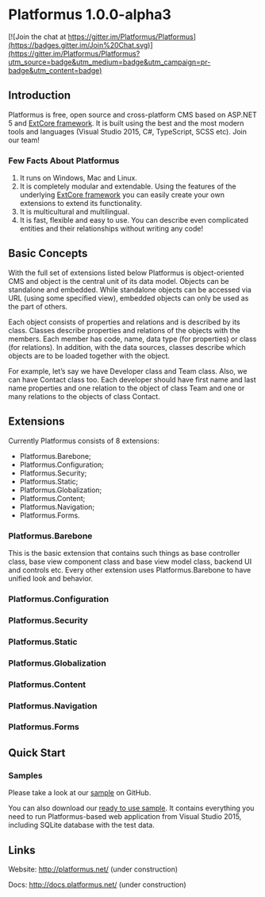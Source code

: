 ﻿# Platformus 1.0.0-alpha3

[![Join the chat at https://gitter.im/Platformus/Platformus](https://badges.gitter.im/Join%20Chat.svg)](https://gitter.im/Platformus/Platformus?utm_source=badge&utm_medium=badge&utm_campaign=pr-badge&utm_content=badge)

## Introduction

Platformus is free, open source and cross-platform CMS based on ASP.NET 5 and
[ExtCore framework](https://github.com/ExtCore/ExtCore). It is built using the best and the most
modern tools and languages (Visual Studio 2015, C#, TypeScript, SCSS etc). Join our team!

### Few Facts About Platformus

1. It runs on Windows, Mac and Linux.
2. It is completely modular and extendable. Using the features of the underlying
[ExtCore framework](https://github.com/ExtCore/ExtCore) you can easily create your own extensions
to extend its functionality.
3. It is multicultural and multilingual.
4. It is fast, flexible and easy to use. You can describe even complicated entities and their relationships
without writing any code!

## Basic Concepts

With the full set of extensions listed below Platformus is object-oriented CMS and object is the central unit
of its data model. Objects can be standalone and embedded. While standalone objects can be accessed via URL
(using some specified view), embedded objects can only be used as the part of others.

Each object consists of properties and relations and is described by its class. Classes describe properties and
relations of the objects with the members. Each member has code, name, data type (for properties) or class (for
relations). In addition, with the data sources, classes describe which objects are to be loaded together with
the object.

For example, let’s say we have Developer class and Team class. Also, we can have Contact class too. Each
developer should have first name and last name properties and one relation to the object of class Team and one
or many relations to the objects of class Contact.

## Extensions

Currently Platformus consists of 8 extensions:

*	Platformus.Barebone;
*	Platformus.Configuration;
*	Platformus.Security;
*	Platformus.Static;
*	Platformus.Globalization;
*	Platformus.Content;
*	Platformus.Navigation;
*	Platformus.Forms.

### Platformus.Barebone

This is the basic extension that contains such things as base controller class, base view component class and
base view model class, backend UI and controls etc. Every other extension uses Platformus.Barebone to have
unified look and behavior.

### Platformus.Configuration

### Platformus.Security

### Platformus.Static

### Platformus.Globalization

### Platformus.Content

### Platformus.Navigation

### Platformus.Forms

## Quick Start

### Samples

Please take a look at our [sample](https://github.com/Platformus/Platformus-Sample) on GitHub.

You can also download our [ready to use sample](http://platformus.net/files/Platformus-Sample-1.0.0-alpha3.zip).
It contains everything you need to run Platformus-based web application from Visual Studio 2015, including SQLite
database with the test data.

## Links

Website: http://platformus.net/ (under construction)

Docs: http://docs.platformus.net/ (under construction)